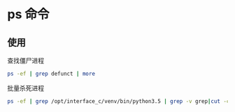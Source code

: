 # ps 命令

## 使用

查找僵尸进程

```bash
ps -ef | grep defunct | more
```

批量杀死进程

```bash
ps -ef | grep /opt/interface_c/venv/bin/python3.5 | grep -v grep|cut -c 9-15 | xargs kill -9
```
